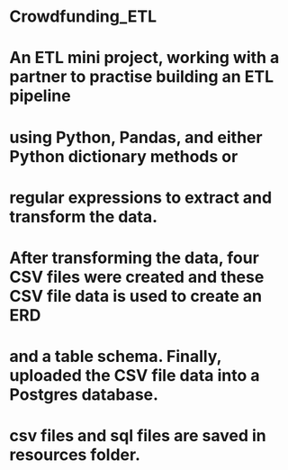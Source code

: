 # Crowdfunding_ETL
# An  ETL mini project,  working with a partner to practise building an ETL pipeline
# using Python, Pandas, and either  Python dictionary methods or
# regular expressions to extract and transform the data.
# After  transforming the data,   four CSV files were created and  these CSV file data is used to create an ERD 
# and a table schema. Finally, uploaded the CSV file data into a Postgres database.
# csv files and sql files are saved in resources folder.
